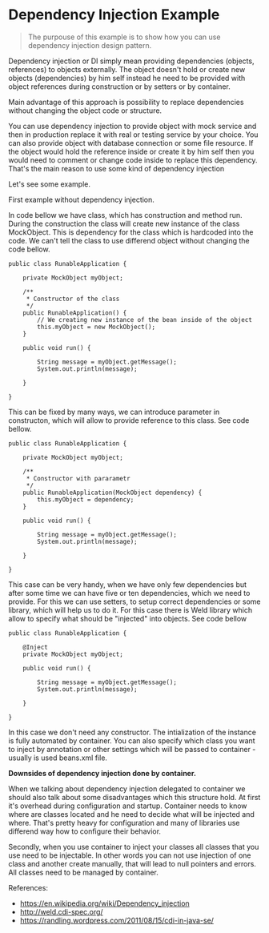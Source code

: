 # Dependency Injection Example

> The purpouse of this example is to show how you can use dependency injection design pattern.

Dependency injection or DI simply mean  providing dependencies (objects, references) to objects externally. The object doesn't hold or create new objects (dependencies) by him self instead he need to be provided with object references during construction or by setters or by container.

Main advantage of this approach is possibility to replace dependencies without changing the object code or structure. 

You can use dependency injection to provide object with mock service and then in production replace it with real or testing service by your choice. You can also provide object with database connection or some file resource. If the object would hold the reference inside or create it by him self then you would need to comment or change code inside to replace this dependency. That's the main reason to use some kind of dependency injection

Let's see some example. 

First example without dependency injection. 

In code bellow we have class, which has construction and method run. During the construction the class will create new instance of the class MockObject. This is dependency for the class which is hardcoded into the code. We can't tell the class to use differend object without changing the code bellow. 



```
public class RunableApplication {

	private MockObject myObject;

	/**
	 * Constructor of the class
	 */
	public RunableApplication() {
		// We creating new instance of the bean inside of the object
		this.myObject = new MockObject(); 		
	}
	
	public void run() {

		String message = myObject.getMessage();
		System.out.println(message);

	}

}
```
 This can be fixed by many ways, we can introduce parameter in constructon, which will allow to provide reference to this class. See code bellow.

```
public class RunableApplication {

	private MockObject myObject;

	/**
	 * Constructor with pararametr
	 */
	public RunableApplication(MockObject dependency) {
		this.myObject = dependency;		
	}
	
	public void run() {

		String message = myObject.getMessage();
		System.out.println(message);

	}

}
```

This case can be very handy, when we have only few dependencies but after some time we can have five or ten dependencies, which we need to provide. For this we can use setters, to setup correct dependencies or some library, which will help us to do it. For this case there is Weld library which allow to specify what should be "injected" into objects. See code bellow

```
public class RunableApplication {

    @Inject
	private MockObject myObject;

	public void run() {

		String message = myObject.getMessage();
		System.out.println(message);

	}

}
```
In this case we don't need any constructor. The intialization of the instance is fully automated by container. You can also specify which class you want to inject by annotation or other settings which will be passed to container - usually is used beans.xml file.

**Downsides of dependency injection done by container.**

When we talking about dependency injection delegated to container we should also talk about some disadvantages which this structure hold. At first it's overhead during configuration and startup. Container needs to know where are classes located and he need to decide what will be injected and where. That's pretty heavy for configuration and many of libraries use differend way how to configure their behavior. 

Secondly, when you use container to inject your classes all classes that you use need to be injectable. In other words you can not use injection of one class and another create manually, that will lead to null pointers and errors. All classes need to be managed by container.

References:

* https://en.wikipedia.org/wiki/Dependency_injection
* http://weld.cdi-spec.org/
* https://randling.wordpress.com/2011/08/15/cdi-in-java-se/

